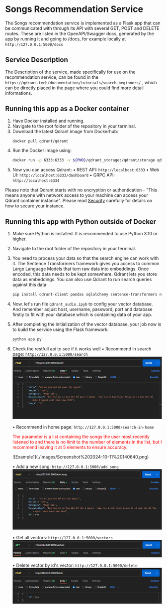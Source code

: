 # Songs Recommendation Service

The Songs recommendation service is implemented as a Flask app that can be communicated with through its API with several GET, POST and DELETE routes. These are listed in the OpenAPI/Swagger docs, generated by the app by running it and going to /docs, for example locally at 
`http://127.0.0.1:5000/docs`

## Service Description
The Description of the service, made specifically for use on the recommendation service, can be found in the ``https://qdrant.tech/documentation/tutorials/search-beginners/`` , which can be directly placed in the page where you could find more detail informations.


## Running this app as a Docker container

1. Have Docker installed and running.
2. Navigate to the root folder of the repository in your terminal.
3. Download the latest Qdrant image from Dockerhub: 
    ```bash
    docker pull qdrant/qdrant
    ```
4. Run the Docker image using:
    ```bash
    docker run -p 6333:6333 -v ${PWD}/qdrant_storage:/qdrant/storage qdrant/qdrant
    ```
5. Now you can access Qdrant:
    • REST API: `http://localhost:6333`
    • Web UI: `http://localhost:6333/dashboard`
    • GRPC API: `http://localhost:6334`

Please note that Qdrant starts with no encryption or authentication - "This means anyone with network access to your machine can access your Qdrant container instance". Please read [Security](https://qdrant.tech/documentation/security/) carefully for details on how to secure your instance.


## Running this app with Python outside of Docker

1. Make sure Python is installed. It is recommended to use Python 3.10 or higher.
2. Navigate to the root folder of the repository in your terminal.
3. You need to process your data so that the search engine can work with it. The Sentence Transformers framework gives you access to common Large Language Models that turn raw data into embeddings. Once encoded, this data needs to be kept somewhere. Qdrant lets you store data as embeddings. You can also use Qdrant to run search queries against this data:
    ```bash
    pip install qdrant-client pandas sqlalchemy sentence-transformers numpy flask
    ```
4. Now, let's run file `qdrant_audio.ipyb` to config your vector database. And remember adjust host, username, password, port and database firstly to fit with your database which is containing data of your app.
5. After completing the initialization of the vector database, your job now is to build the service using the Flask framework:
    ```bash
    python app.py
    ```
6. Check the restfull api to see if it works well
    • Recommend in search page: `http://127.0.0.1:5000/search` 
    ![Example1](./images/Screenshot%202024-10-11%20140450.png)

    • Recommend in home page: `http://127.0.0.1:5000/search-in-home` 
    <p style="color:red;">The parameter is a list containing the songs the user most recently listened to and there is no limit to the number of elements in the list, but I recommend leaving it at 5 elements to ensure accuracy.</p>
    ![Example1](./images/Screenshot%202024-10-11%20140640.png)

    • Add a new song: `http://127.0.0.1:5000/add_song` 
    ![Example1](./images/Screenshot%202024-10-11%20140656.png)

    • Get all vectors: `http://127.0.0.1:5000/vectors` 
    ![Example1](./images/Screenshot%202024-10-11%20140725.png)

    • Delete vector by id's vector: `http://127.0.0.1:5000/delete` 
    ![Example1](./images/Screenshot%202024-10-11%20140746.png)